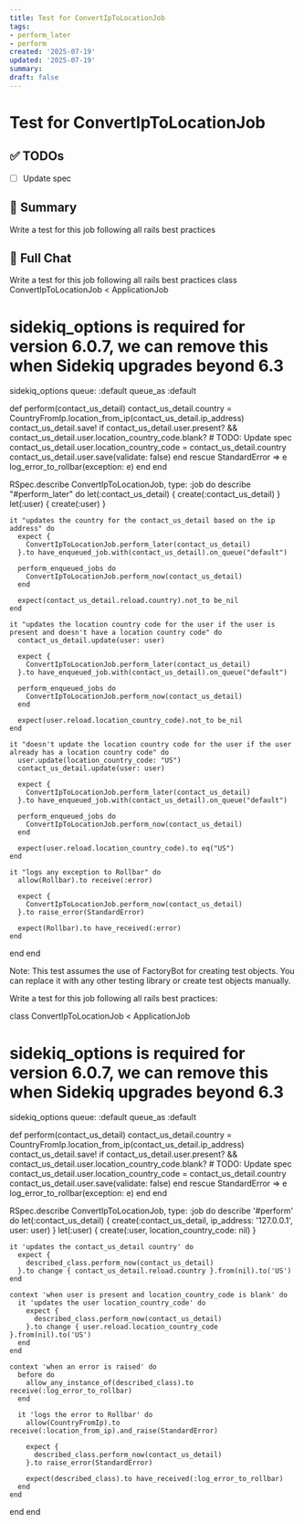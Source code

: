 ```yaml
---
title: Test for ConvertIpToLocationJob
tags:
- perform_later
- perform
created: '2025-07-19'
updated: '2025-07-19'
summary:
draft: false
---
```


# Test for ConvertIpToLocationJob

## ✅ TODOs
- [ ] Update spec

## 📌 Summary
Write a test for this job following all rails best practices

## 🧠 Full Chat


Write a test for this job following all rails best practices
class ConvertIpToLocationJob < ApplicationJob
  # sidekiq_options is required for version 6.0.7, we can remove this when Sidekiq upgrades beyond 6.3
  sidekiq_options queue: :default
  queue_as :default

  def perform(contact_us_detail)
    contact_us_detail.country = CountryFromIp.location_from_ip(contact_us_detail.ip_address)
    contact_us_detail.save!
    if contact_us_detail.user.present? && contact_us_detail.user.location_country_code.blank?
      # TODO: Update spec
      contact_us_detail.user.location_country_code = contact_us_detail.country
      contact_us_detail.user.save(validate: false)
    end
  rescue StandardError => e
    log_error_to_rollbar(exception: e)
  end
end




RSpec.describe ConvertIpToLocationJob, type: :job do
  describe "#perform_later" do
    let(:contact_us_detail) { create(:contact_us_detail) }
    let(:user) { create(:user) }

    it "updates the country for the contact_us_detail based on the ip address" do
      expect {
        ConvertIpToLocationJob.perform_later(contact_us_detail)
      }.to have_enqueued_job.with(contact_us_detail).on_queue("default")

      perform_enqueued_jobs do
        ConvertIpToLocationJob.perform_now(contact_us_detail)
      end

      expect(contact_us_detail.reload.country).not_to be_nil
    end

    it "updates the location country code for the user if the user is present and doesn't have a location country code" do
      contact_us_detail.update(user: user)

      expect {
        ConvertIpToLocationJob.perform_later(contact_us_detail)
      }.to have_enqueued_job.with(contact_us_detail).on_queue("default")

      perform_enqueued_jobs do
        ConvertIpToLocationJob.perform_now(contact_us_detail)
      end

      expect(user.reload.location_country_code).not_to be_nil
    end

    it "doesn't update the location country code for the user if the user already has a location country code" do
      user.update(location_country_code: "US")
      contact_us_detail.update(user: user)

      expect {
        ConvertIpToLocationJob.perform_later(contact_us_detail)
      }.to have_enqueued_job.with(contact_us_detail).on_queue("default")

      perform_enqueued_jobs do
        ConvertIpToLocationJob.perform_now(contact_us_detail)
      end

      expect(user.reload.location_country_code).to eq("US")
    end

    it "logs any exception to Rollbar" do
      allow(Rollbar).to receive(:error)

      expect {
        ConvertIpToLocationJob.perform_now(contact_us_detail)
      }.to raise_error(StandardError)

      expect(Rollbar).to have_received(:error)
    end
  end
end


Note: This test assumes the use of FactoryBot for creating test objects. You can replace it with any other testing library or create test objects manually.

Write a test for this job following all rails best practices:

class ConvertIpToLocationJob < ApplicationJob
  # sidekiq_options is required for version 6.0.7, we can remove this when Sidekiq upgrades beyond 6.3
  sidekiq_options queue: :default
  queue_as :default

  def perform(contact_us_detail)
    contact_us_detail.country = CountryFromIp.location_from_ip(contact_us_detail.ip_address)
    contact_us_detail.save!
    if contact_us_detail.user.present? && contact_us_detail.user.location_country_code.blank?
      # TODO: Update spec
      contact_us_detail.user.location_country_code = contact_us_detail.country
      contact_us_detail.user.save(validate: false)
    end
  rescue StandardError => e
    log_error_to_rollbar(exception: e)
  end
end




RSpec.describe ConvertIpToLocationJob, type: :job do
  describe '#perform' do
    let(:contact_us_detail) { create(:contact_us_detail, ip_address: '127.0.0.1', user: user) }
    let(:user) { create(:user, location_country_code: nil) }

    it 'updates the contact_us_detail country' do
      expect {
        described_class.perform_now(contact_us_detail)
      }.to change { contact_us_detail.reload.country }.from(nil).to('US')
    end

    context 'when user is present and location_country_code is blank' do
      it 'updates the user location_country_code' do
        expect {
          described_class.perform_now(contact_us_detail)
        }.to change { user.reload.location_country_code }.from(nil).to('US')
      end
    end

    context 'when an error is raised' do
      before do
        allow_any_instance_of(described_class).to receive(:log_error_to_rollbar)
      end

      it 'logs the error to Rollbar' do
        allow(CountryFromIp).to receive(:location_from_ip).and_raise(StandardError)

        expect {
          described_class.perform_now(contact_us_detail)
        }.to raise_error(StandardError)

        expect(described_class).to have_received(:log_error_to_rollbar)
      end
    end
  end
end